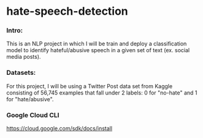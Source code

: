 # hate-speech-detection

### Intro:
This is an NLP project in which I will be train and deploy a classification model to identify hateful/abusive speech in a given set of text (ex. social media posts).

### Datasets:
For this project, I will be using a Twitter Post data set from Kaggle consisting of 56,745 examples that fall under 2 labels: 0 for "no-hate" and 1 for "hate/abusive".

### Google Cloud CLI
https://cloud.google.com/sdk/docs/install



